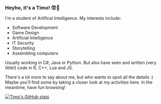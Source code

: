 ### Heyho, it's a Timo! 😲🦄

I'm a student of Artifical Intelligence. My interests include:
- Software Development
- Game Design
- Artificial Intelligence
- IT Security
- Storytelling
- Assembling computers

Usually working in C#, Java or Python. But also have seen and written (very little!) code in R, C++, Lua and JS.

There's a lot more to say about me, but who wants to spoil all the details :)
Maybe you'll find some by taking a closer look at my activities here.
In the meantime, have fun browsing!

[![Timo's GitHub stats](https://github-readme-stats.vercel.app/api?username=TheRisenPhoenix&show_icons=true&theme=midnight-purple)](https://github-readme-stats.vercel.app/api?username=TheRisenPhoenix&show_icons=true&theme=midnight-purple)
